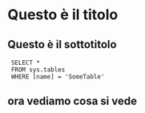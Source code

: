 
# Questo è il titolo

## Questo è il sottotitolo


```tsql
 SELECT *
 FROM sys.tables
 WHERE [name] = 'SomeTable'
 ```
 
## ora vediamo cosa si vede
